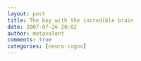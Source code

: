 ```yaml
---
layout: post
title: The boy with the incredible brain
date: 2007-07-26 20:02
author: metavalent
comments: true
categories: [neuro-cogno]
---
```

 
